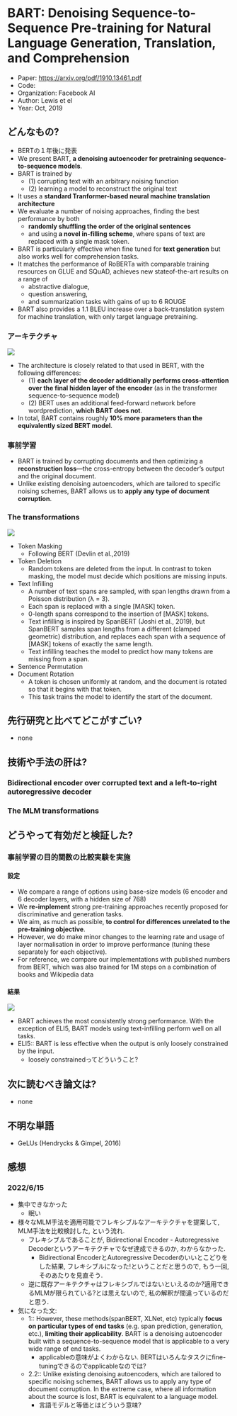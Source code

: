 # BART: Denoising Sequence-to-Sequence Pre-training for Natural Language Generation, Translation, and Comprehension
- Paper: https://arxiv.org/pdf/1910.13461.pdf
- Code: 
- Organization: Facebook AI
- Author: Lewis et el
- Year: Oct, 2019

## どんなもの?
- BERTの１年後に発表
- We present BART, **a denoising autoencoder for pretraining sequence-to-sequence models**.
- BART is trained by
  - (1) corrupting text with an arbitrary noising function
  - (2) learning a model to reconstruct the original text
-  It uses a **standard Tranformer-based neural machine translation architecture**
- We evaluate a number of noising approaches, finding the best performance by both
  - **randomly shuffling the order of the original sentences**
  - and using **a novel in-filling scheme**, where spans of text are replaced with a single mask token.
- BART is particularly effective when fine tuned for **text generation** but also works well for comprehension tasks.
- It matches the performance of RoBERTa with comparable training resources on GLUE and SQuAD, achieves new stateof-the-art results on a range of
  - abstractive dialogue,
  - question answering,
  - and summarization tasks with gains of up to 6 ROUGE
- BART also provides a 1.1 BLEU increase over a back-translation system for machine translation, with only target language pretraining.

### アーキテクチャ
![](img/figure1.png)
- The architecture is closely related to that used in BERT, with the following differences:
  - (1) **each layer of the decoder additionally performs cross-attention over the final hidden layer of the encoder** (as in the transformer sequence-to-sequence model)
  - (2) BERT uses an additional feed-forward network before wordprediction, **which BART does not**.
- In total, BART contains roughly **10% more parameters than the equivalently sized BERT model**.

### 事前学習
- BART is trained by corrupting documents and then optimizing a **reconstruction loss**—the cross-entropy between the decoder’s output and the original document.
- Unlike existing denoising autoencoders, which are tailored to specific noising schemes, BART allows us to **apply any type of document corruption**.

### The transformations
![](img/figure2.png)
- Token Masking
  - Following BERT (Devlin et al.,2019)
- Token Deletion
  - Random tokens are deleted from the input. In contrast to token masking, the model must decide which positions are missing inputs.
- Text Infilling
  - A number of text spans are sampled, with span lengths drawn from a Poisson distribution (λ = 3).
  - Each span is replaced with a single [MASK] token.
  - 0-length spans correspond to the insertion of [MASK] tokens.
  - Text infilling is inspired by SpanBERT (Joshi et al., 2019), but SpanBERT samples span lengths from a different (clamped geometric) distribution, and replaces each span with a sequence of [MASK] tokens of exactly the same length.
  - Text infilling teaches the model to predict how many tokens are missing from a span.
- Sentence Permutation
- Document Rotation
  - A token is chosen uniformly at random, and the document is rotated so that it begins with that token. 
  - This task trains the model to identify the start of the document.

## 先行研究と比べてどこがすごい?
- none

## 技術や手法の肝は?
### Bidirectional encoder over corrupted text and a left-to-right autoregressive decoder
### The MLM transformations

## どうやって有効だと検証した?
### 事前学習の目的関数の比較実験を実施
#### 設定
- We compare a range of options using base-size models (6 encoder and 6 decoder layers, with a hidden size of 768)
- We **re-implement** strong pre-training approaches recently proposed for discriminative and generation tasks.
- We aim, as much as possible, **to control for differences unrelated to the pre-training objective**.
- However, we do make minor changes to the learning rate and usage of layer normalisation in order to improve performance (tuning these separately for each objective).
- For reference, we compare our implementations with published numbers from BERT, which was also trained for 1M steps on a combination of books and Wikipedia data
#### 結果
![](img/figure3.png)
- BART achieves the most consistently strong performance. With the exception of ELI5, BART models using text-infilling perform well on all tasks.
- ELI5:: BART is less effective when the output is only loosely constrained by the input.
  - loosely constrainedってどういうこと?

## 次に読むべき論文は?
- none

## 不明な単語
- GeLUs (Hendrycks & Gimpel, 2016)

## 感想
### 2022/6/15
- 集中できなかった
  - 眠い
- 様々なMLM手法を適用可能でフレキシブルなアーキテクチャを提案して, MLM手法を比較検討した, という流れ.
  - フレキシブルであることが, Bidirectional Encoder - Autoregressive Decoderというアーキテクチャでなぜ達成できるのか, わからなかった.
    - Bidirectional EncoderとAutoregressive Decoderのいいとこどりをした結果, フレキシブルになった!ということだと思うので, もう一回, そのあたりを見直そう.
  - 逆に既存アーキテクチャはフレキシブルではないといえるのか?適用できるMLMが限られている?とは思えないので, 私の解釈が間違っているのだと思う.
- 気になった文:
  - 1:: However, these methods(spanBERT, XLNet, etc) typically **focus on particular types of end tasks** (e.g. span prediction, generation, etc.), **limiting their applicability**. BART is a denoising autoencoder built with a sequence-to-sequence model that is applicable to a very wide range of end tasks.
    - applicableの意味がよくわからない. BERTはいろんなタスクにfine-tuningできるのでapplicableなのでは?
  - 2.2:: Unlike existing denoising autoencoders, which are tailored to specific noising schemes, BART allows us to apply any type of document corruption. In the extreme case, where all information about the source is lost, BART is equivalent to a language model.
    - 言語モデルと等価とはどういう意味?
